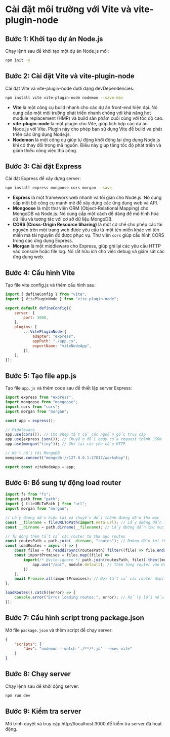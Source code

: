 # Cài đặt môi trường với Vite và vite-plugin-node

## Bước 1: Khởi tạo dự án Node.js

Chạy lệnh sau để khởi tạo một dự án Node.js mới:

```sh
npm init -y
```

## Bước 2: Cài đặt Vite và vite-plugin-node

Cài đặt Vite và vite-plugin-node dưới dạng devDependencies:

```bash
npm install vite vite-plugin-node nodemon --save-dev
```

-   **Vite** là một công cụ build nhanh cho các dự án front-end hiện đại. Nó cung cấp một môi trường phát triển nhanh chóng với khả năng hot module replacement (HMR) và build sản phẩm cuối cùng với tốc độ cao.
-   **vite-plugin-node** là một plugin cho Vite, giúp tích hợp các dự án Node.js với Vite. Plugin này cho phép bạn sử dụng Vite để build và phát triển các ứng dụng Node.js.
-   **Nodemon** là một công cụ giúp tự động khởi động lại ứng dụng Node.js khi có thay đổi trong mã nguồn. Điều này giúp tăng tốc độ phát triển và giảm thiểu công việc thủ công.

## Bước 3: Cài đặt Express

Cài đặt Express để xây dựng server:

```bash
npm install express mongoose cors morgan --save
```

-   **Express** là một framework web nhanh và tối giản cho Node.js. Nó cung cấp một bộ công cụ mạnh mẽ để xây dựng các ứng dụng web và API.
-   **Mongoose** là một thư viện ORM (Object-Relational Mapping) cho MongoDB và Node.js. Nó cung cấp một cách dễ dàng để mô hình hóa dữ liệu và tương tác với cơ sở dữ liệu MongoDB.
-   **CORS (Cross-Origin Resource Sharing)** là một cơ chế cho phép các tài nguyên trên một trang web được yêu cầu từ một tên miền khác với tên miền mà tài nguyên đó được phục vụ. Thư viện `cors` giúp cấu hình CORS trong các ứng dụng Express.
-   **Morgan** là một middleware cho Express, giúp ghi lại các yêu cầu HTTP vào console hoặc file log. Nó rất hữu ích cho việc debug và giám sát các ứng dụng web.

## Bước 4: Cấu hình Vite

Tạo file vite.config.js và thêm cấu hình sau:

```javascript
import { defineConfig } from "vite";
import { VitePluginNode } from "vite-plugin-node";

export default defineConfig({
    server: {
        port: 3000,
    },
    plugins: [
        ...VitePluginNode({
            adapter: "express",
            appPath: "./app.js",
            exportName: "viteNodeApp",
        }),
    ],
});
```

## Bước 5: Tạo file app.js

Tạo file `app.js` và thêm code sau để thiết lập server Express:

```javascript
import express from "express";
import mongoose from "mongoose";
import cors from "cors";
import morgan from "morgan";

const app = express();

// Middleware
app.use(cors()); // Cho phép tất cả các nguồn gốc truy cập
app.use(express.json()); // Chuyển đổi body của request thành JSON
app.use(morgan("tiny")); // Ghi lại các yêu cầu HTTP

// Kết nối tới MongoDB
mongoose.connect("mongodb://127.0.0.1:27017/workshop");

export const viteNodeApp = app;
```

## Bước 6: Bổ sung tự động load router

```javascript
import fs from "fs";
import path from "path";
import { fileURLToPath } from "url";
import morgan from "morgan";

// Lấy đường dẫn hiện tại và chuyển đổi thành đường dẫn thư mục
const __filename = fileURLToPath(import.meta.url); // Lấy đường dẫn file hiện tại
const __dirname = path.dirname(__filename); // Lấy đường dẫn thư mục chứa file hiện tại

// Tự động thêm tất cả các router từ thư mục routes
const routesPath = path.join(__dirname, "routes"); // Đường dẫn tới thư mục routes
const loadRoutes = async () => {
    const files = fs.readdirSync(routesPath).filter((file) => file.endsWith(".js")); // Lấy tất cả các file .js trong thư mục routes
    const importPromises = files.map((file) =>
        import(/* @vite-ignore */ path.join(routesPath, file)).then((module) => {
            app.use("/api", module.default); // Thêm từng router vào ứng dụng
        })
    );
    await Promise.all(importPromises); // Đợi tất cả các router được thêm vào
};

loadRoutes().catch((error) => {
    console.error("Error loading routes:", error); // Xử lý lỗi nếu có
});
```

## Bước 7: Cấu hình script trong package.json

Mở file `package.json` và thêm script để chạy server:

```json
{
    "scripts": {
        "dev": "nodemon --watch './**/*.js' --exec vite"
    }
}
```

## Bước 8: Chạy server

Chạy lệnh sau để khởi động server:

```bash
npm run dev
```

## Bước 9: Kiểm tra server

Mở trình duyệt và truy cập http://localhost:3000 để kiểm tra server đã hoạt động.
